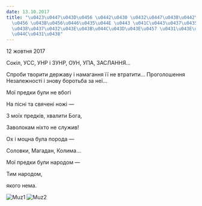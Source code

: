 ```yaml
---
date: 13.10.2017
title: "\u0423\u0447\u043D\u0456 \u0442\u0430 \u0432\u0447\u0438\u0442\u0435\u043B\
  \u0456 \u043B\u0456\u0446\u0435\u044E \u0443 \u041C\u0443\u0437\u0435\u0457 \u0432\
  \u0438\u0437\u0432\u043E\u043B\u044C\u043D\u043E\u0457 \u0431\u043E\u0440\u043E\u0442\
  \u044C\u0431\u0438"
---
```

12 жовтня 2017

Сокіл, УСС, УНР і ЗУНР, ОУН, УПА, ЗАСЛАННЯ...

Спроби творити державу і намагання її не втратити... Проголошення Незалежності і знову боротьба за неї...

Мої предки були не вбогі

На пісні та свячені ножі —

З моїх предків, хвалити Бога,

Заволокам ніхто не служив!

Ох і моцна була порода —

Соловки, Магадан, Колима...

Мої предки були народом —

Тим народом,

якого нема.

![Muz1](/files/учні-та-вчителі-ліце-muz1_500x375.jpg)
![Muz2](/files/учні-та-вчителі-ліце-muz2_500x375.jpg)